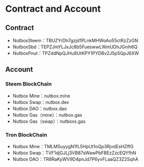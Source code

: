 # Contract and Account

## Contract

* NutboxSteem：TBUZYrDh7gzjd1PLnkMHWoAo55ctRzZzGN
* NutboxSbd：TEPZJmYLJxJc8b5FueswwLWmUDhJGnih6Q
* NutboxPnut：TPZddNpQJHu8UtKPY1PYDBv2J5p5QpJ6XW

## Account

### Steem BlockChain

* Nutbox Mine：nutbox.mine
* Nutbox Swap：nutbox.dex
* Nutbox DAO：nutbox.dao
* Nutbox Gas（mine）：nutbox.gas
* Nutbox Gas（swap）：nutboxs.gas

### Tron BlockChain

* Nutbox Mine：TMLMSuyygN1fL5HpUt1oQp3RjvdEsHZffG
* Nutbox Swap：TVF1djGJLj3VB87sWawPbFBEzZzcEQYfhN
* Nutbox DAO：TR8RaKyWV9D4pnJd7P6yvFLaaQZ3Z2SqhA
